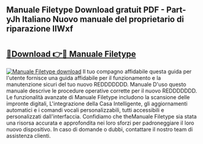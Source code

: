 ## Manuale Filetype Download gratuit PDF - Part-yJh Italiano Nuovo manuale del proprietario di riparazione IIWxf

# <h2><a href="http://dfeo5u.blite.top/?on=Manuale+Filetype">🔗Download 👉🔴 Manuale Filetype</a></h2>

[![Manuale Filetype download](https://i.imgur.com/lujVjoI.png)](http://dfeo5u.blite.top/?on=Manuale+Filetype)
Il tuo compagno affidabile questa guida per l'utente fornisce una guida affidabile per il funzionamento e la manutenzione sicuri del tuo nuovo REDDDDDDD. Manuale D'uso questo manuale descrive le procedure operative corrette per il nuovo REDDDDDDD. Le funzionalità avanzate di Manuale Filetype includono la scansione delle impronte digitali, L'integrazione della Casa Intelligente, gli aggiornamenti automatici e i comandi vocali personalizzabili, tutti accessibili e personalizzati dall'interfaccia. Confidiamo che theManuale Filetype sia stata una risorsa accurata e approfondita nei loro sforzi per padroneggiare il loro nuovo dispositivo. In caso di domande o dubbi, contattare il nostro team di assistenza clienti.
